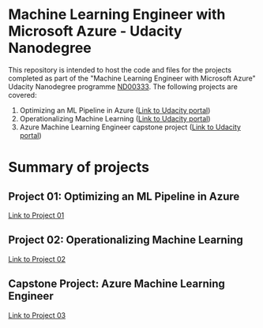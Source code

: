 # Machine Learning Engineer with Microsoft Azure - Udacity Nanodegree
This repository is intended to host the code and files for the projects completed as part of the "Machine Learning Engineer with Microsoft Azure" Udacity Nanodegree programme [ND00333](https://learn.udacity.com/nanodegrees/nd00333). 
The following projects are covered: 
1. Optimizing an ML Pipeline in Azure ([Link to Udacity portal](https://learn.udacity.com/nanodegrees/nd00333/parts/cd0600/lessons/fe72a17d-091f-4c9c-b341-d2fea440a791))
2. Operationalizing Machine Learning ([Link to Udacity portal](https://learn.udacity.com/nanodegrees/nd00333/parts/cd0601/lessons/1b8d08a8-0069-4e86-a417-95fba27a73ee))
3. Azure Machine Learning Engineer capstone project ([Link to Udacity portal](https://learn.udacity.com/nanodegrees/nd00333/parts/cd0602/lessons/bb5ac8ae-788c-4df0-94e3-60905a2cd269))

# Summary of projects
## Project 01: Optimizing an ML Pipeline in Azure
[Link to Project 01](https://github.com/s-navin/ML_Engineer_Azure_Udacity_ND00333/tree/main/01_optimise_AzureML_pipeline)

## Project 02: Operationalizing Machine Learning
[Link to Project 02](https://github.com/s-navin/ML_Engineer_Azure_Udacity_ND00333/tree/main/02_operationalise_ML)

## Capstone Project: Azure Machine Learning Engineer 
[Link to Project 03](https://github.com/s-navin/ML_Engineer_Azure_Udacity_ND00333/tree/main/03_capstone_AzureML_engineer)
